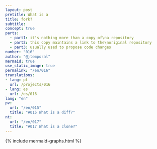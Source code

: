 ```yaml
---
layout: post
pretitle: What is a
title: fork?
subtitle:
concept: true
parts:
  - part1: it's nothing more than a copy of\na repository
  - part2: this copy maintains a link to the\noriginal repository
  - part3: usually used to propose code changes
number: "016"
author: "@jtemporal"
mermaid: true
use_static_image: true
permalink: "/en/016"
translations:
- lang: pt
  url: /projects/016
- lang: es
  url: /es/016
lang: "en"
pv:
  url: "/en/015"
  title: "#015 What is a diff?"
nt:
  url: "/en/017"
  title: "#017 What is a clone?"
---
```


{% include mermaid-graphs.html %}
